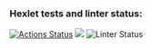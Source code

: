 ### Hexlet tests and linter status:
[![Actions Status](https://github.com/CryFromTheHeart/frontend-project-lvl1/workflows/hexlet-check/badge.svg)](https://github.com/CryFromTheHeart/frontend-project-lvl1/actions)
<a href="https://codeclimate.com/github/codeclimate/codeclimate/maintainability"><img src="https://api.codeclimate.com/v1/badges/a99a88d28ad37a79dbf6/maintainability" /></a>
![Linter Status](https://github.com/CryFromTheHeart/frontend-project-lvl1/actions/workflows/Linter-Status.yml/badge.svg)
